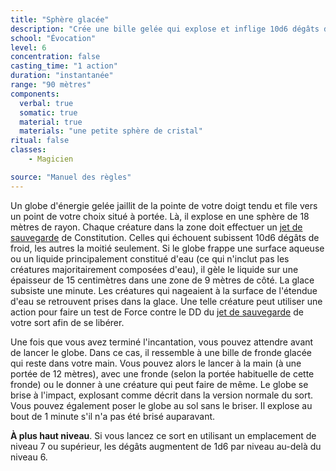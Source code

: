 ```yaml
---
title: "Sphère glacée"
description: "Crée une bille gelée qui explose et inflige 10d6 dégâts de froid."
school: "Évocation"
level: 6
concentration: false
casting_time: "1 action"
duration: "instantanée"
range: "90 mètres"
components:
  verbal: true
  somatic: true
  material: true
  materials: "une petite sphère de cristal"
ritual: false
classes:
    - Magicien

source: "Manuel des règles"
---
```

Un globe d'énergie gelée jaillit de la pointe de votre doigt tendu et file vers un point de votre choix situé à portée. Là, il explose en une sphère de 18 mètres de rayon. Chaque créature dans la zone doit effectuer un [jet de sauvegarde](/utiliser-les-caracteristiques/#jets-de-sauvegarde) de Constitution. Celles qui échouent subissent 10d6 dégâts de froid, les autres la moitié seulement. Si le globe frappe une surface aqueuse ou un liquide principalement constitué d'eau (ce qui n'inclut pas les créatures majoritairement composées d'eau), il gèle le liquide sur une épaisseur de 15 centimètres dans une zone de 9 mètres de côté. La glace subsiste une minute. Les créatures qui nageaient à la surface de l'étendue d'eau se retrouvent prises dans la glace. Une telle créature peut utiliser une action pour faire un test de Force contre le DD du [jet de sauvegarde](/utiliser-les-caracteristiques/#jets-de-sauvegarde) de votre sort afin de se libérer.

Une fois que vous avez terminé l'incantation, vous pouvez attendre avant de lancer le globe. Dans ce cas, il ressemble à une bille de fronde glacée qui reste dans votre main. Vous pouvez alors le lancer à la main (à une portée de 12 mètres), avec une fronde (selon la portée habituelle de cette fronde) ou le donner à une créature qui peut faire de même. Le globe se brise à l'impact, explosant comme décrit dans la version normale du sort. Vous pouvez également poser le globe au sol sans le briser. Il explose au bout de 1 minute s'il n'a pas été brisé auparavant.

**À plus haut niveau**. Si vous lancez ce sort en utilisant un emplacement de niveau 7 ou supérieur, les dégâts augmentent de 1d6 par niveau au-delà du niveau 6.
